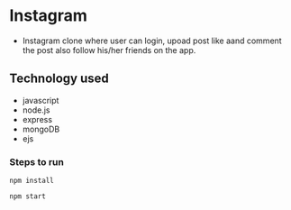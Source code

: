 # Instagram

- Instagram clone where user can login, upoad post like aand comment the post also follow his/her friends on the app.


## Technology used

- javascript
- node.js
- express
- mongoDB
- ejs

### Steps to run

`npm install`

`npm start`
